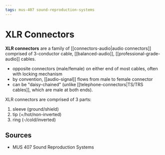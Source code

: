 ```yaml
---
tags: mus-407 sound-reproduction-systems
---
```


# XLR Connectors

**XLR connectors** are a family of [[connectors-audio|audio connectors]] comprised of 3-conductor cable, [[balanced-audio]], [[professional-grade-audio]] cables.

- opposite connectors (male/female) on either end of most cables, often with locking mechanism
- by convention, [[audio-signal]] flows from male to female connector
- can be "daisy-chained" (unlike [[telephone-connectors|TS/TRS cables]], which are male at both ends).

XLR connectors are comprised of 3 parts:

1. sleeve (ground/shield)
2. tip (+/hot/non-inverted)
3. ring (-/cold/inverted)

## Sources

- MUS 407 Sound Reproduction Systems

